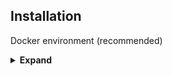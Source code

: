 ## Installation

Docker environment (recommended)

<details><summary> <b>Expand</b> </summary>
  
``` shell
# create the docker image
docker pull jyh11224/bitty_buzz:latest

# create the docker container
docker run -it --gpus all --name container_name -v local_folder_path/:/workspace jyh11224/bitty_buzz:latest

```
  
</details>
